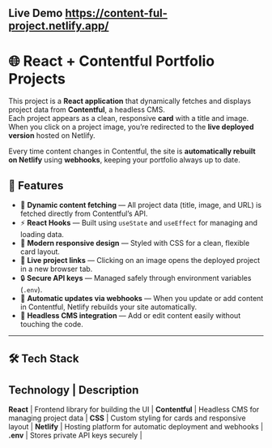  ## Live Demo  https://content-ful-project.netlify.app/

# 🌐 React + Contentful Portfolio Projects

This project is a **React application** that dynamically fetches and displays project data from **Contentful**, a headless CMS.  
Each project appears as a clean, responsive **card** with a title and image.  
When you click on a project image, you’re redirected to the **live deployed version** hosted on Netlify.  

Every time content changes in Contentful, the site is **automatically rebuilt on Netlify** using **webhooks**, keeping your portfolio always up to date.


## 🚀 Features

- 🧩 **Dynamic content fetching** — All project data (title, image, and URL) is fetched directly from Contentful’s API.
- ⚡ **React Hooks** — Built using `useState` and `useEffect` for managing and loading data.
- 🎨 **Modern responsive design** — Styled with CSS for a clean, flexible card layout.
- 🔗 **Live project links** — Clicking on an image opens the deployed project in a new browser tab.
- 🔒 **Secure API keys** — Managed safely through environment variables (`.env`).
- 🔁 **Automatic updates via webhooks** — When you update or add content in Contentful, Netlify rebuilds your site automatically.
- 💾 **Headless CMS integration** — Add or edit content easily without touching the code.

---

## 🛠️ Tech Stack

## Technology | Description 

 **React** | Frontend library for building the UI |
 **Contentful** | Headless CMS for managing project data |
 **CSS** | Custom styling for cards and responsive layout |
 **Netlify** | Hosting platform for automatic deployment and webhooks |
 **.env** | Stores private API keys securely |

